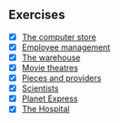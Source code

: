 ## Exercises

- [x] [The computer store](https://github.com/manjunath5496/SQL-Tutorial/blob/master/Exercises/1.md)
- [x] [Employee management](https://github.com/manjunath5496/SQL-Tutorial/blob/master/Exercises/2.md)
- [x] [The warehouse](https://github.com/Zhenye-Na/SQL-Exercises/tree/master/3.%20The%20warehouse)
- [x] [Movie theatres](https://github.com/Zhenye-Na/SQL-Exercises/tree/master/4.%20Movie%20theatres)
- [x] [Pieces and providers](https://github.com/Zhenye-Na/SQL-Exercises/tree/master/5.%20Pieces%20and%20providers)
- [x] [Scientists](https://github.com/Zhenye-Na/SQL-Exercises/tree/master/6.%20Scientists)
- [x] [Planet Express](https://github.com/Zhenye-Na/SQL-Exercises/tree/master/7.%20Planet%20Express)
- [x] [The Hospital](https://github.com/Zhenye-Na/SQL-Exercises/tree/master/8.%20The%20Hospital)
